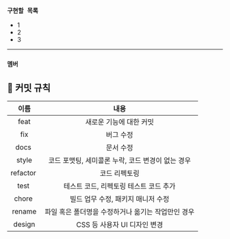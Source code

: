 ### `구현할 목록`
- 1
- 2
- 3
---
### `멤버`


## 📌 커밋 규칙
|이름|내용|
|:--:|:--:|
|feat| 새로운 기능에 대한 커밋|
|fix| 버그 수정|
|docs | 문서 수정 |
|style| 코드 포맷팅, 세미콜론 누락, 코드 변경이 없는 경우|
|refactor | 코드 리펙토링|
|test |  테스트 코드, 리펙토링 테스트 코드 추가 |
|chore | 빌드 업무 수정, 패키지 매니저 수정 |
|rename | 파일 혹은 폴더명을 수정하거나 옮기는 작업만인 경우 |
|design | CSS 등 사용자 UI 디자인 변경 |

